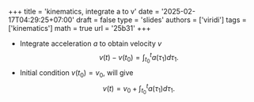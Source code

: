 +++
title = 'kinematics, integrate a to v'
date = '2025-02-17T04:29:25+07:00'
draft = false
type = 'slides'
authors = ['viridi']
tags = ['kinematics']
math = true
url = '25b31'
+++

+ Integrate acceleration $a$ to obtain velocity $v$
$$\tag{E1}
v(t) - v(t_0) = \int_{t_0}^t a(\tau_1) d\tau_1.
$$
+ Initial condition $v(t_0) = v_0$, will give
$$\tag{E2}
v(t) = v_0 + \int_{t_0}^t a(\tau_1) d\tau_1.
$$
